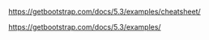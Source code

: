 https://getbootstrap.com/docs/5.3/examples/cheatsheet/

https://getbootstrap.com/docs/5.3/examples/
